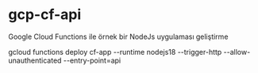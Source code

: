 # gcp-cf-api
Google Cloud Functions ile örnek bir NodeJs uygulaması geliştirme

gcloud functions deploy cf-app --runtime nodejs18 --trigger-http --allow-unauthenticated --entry-point=api
